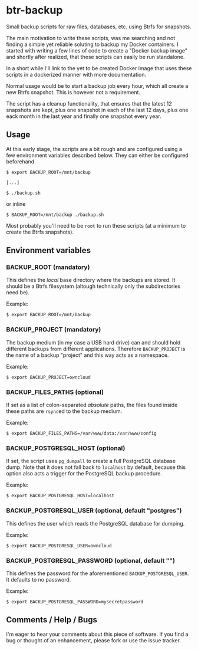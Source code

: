 btr-backup
==========

Small backup scripts for raw files, databases, etc. using Btrfs for snapshots.

The main motivation to write these scripts, was me searching and not finding a
simple yet reliable soluting to backup my Docker containers. I started with
writing a few lines of code to create a "Docker backup image" and shortly after
realized, that these scripts can easily be run standalone.

In a short while I'll link to the yet to be created Docker image that uses these
scripts in a dockerized manner with more documentation.

Normal usage would be to start a backup job every hour, which all create a new
Btrfs snapshot. This is however not a requirement.

The script has a cleanup functionality, that ensures that the latest 12
snapshots are kept, plus one snapshot in each of the last 12 days, plus one
eack month in the last year and finally one snapshot every year.

Usage
-----

At this early stage, the scripts are a bit rough and are configured using a few
environment variables described below. They can either be configured beforehand

    $ export BACKUP_ROOT=/mnt/backup

    [...]

    $ ./backup.sh

or inline

    $ BACKUP_ROOT=/mnt/backup ./backup.sh

Most probably you'll need to be `root` to run these scripts (at a minimum to
create the Btrfs snapshots).

Environment variables
---------------------

### BACKUP_ROOT (mandatory)

This defines the *local* base directory where the backups are stored. It should
be a Btrfs filesystem (altough technically only the subdirectories need be).

Example:

    $ export BACKUP_ROOT=/mnt/backup

### BACKUP_PROJECT (mandatory)

The backup medium (in my case a USB hard drive) can and should hold different
backups from different applications. Therefore `BACKUP_PROJECT` is the name of a
backup "project" and this way acts as a namespace.

Example:

    $ export BACKUP_PROJECT=owncloud

### BACKUP_FILES_PATHS (optional)

If set as a list of colon-separated *absolute* paths, the files found inside
these paths are `rsync`ed to the backup medium.

Example:

    $ export BACKUP_FILES_PATHS=/var/www/data:/var/www/config

### BACKUP_POSTGRESQL_HOST (optional)

If set, the script uses `pg_dumpall` to create a full PostgreSQL database dump.
Note that it does not fall back to `localhost` by default, because this option
also acts a trigger for the PostgreSQL backup procedure.

Example:

    $ export BACKUP_POSTGRESQL_HOST=localhost

### BACKUP_POSTGRESQL_USER (optional, default "postgres")

This defines the user which reads the PostgreSQL database for dumping.

Example:

    $ export BACKUP_POSTGRESQL_USER=owncloud

### BACKUP_POSTGRESQL_PASSWORD (optional, default "")

This defines the password for the aforementioned `BACKUP_POSTGRESQL_USER`. It
defaults to no password.

Example:

    $ export BACKUP_POSTGRESQL_PASSWORD=mysecretpassword

Comments / Help / Bugs
----------------------

I'm eager to hear your comments about this piece of software. If you find a bug
or thought of an enhancement, please fork or use the issue tracker.
